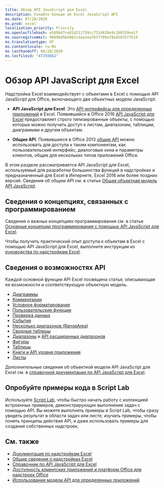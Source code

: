 ```yaml
---
title: Обзор API JavaScript для Excel
description: Узнайте больше об Excel JavaScript API
ms.date: 07/28/2020
ms.prod: excel
localization_priority: Priority
ms.openlocfilehash: e589bd7ce814211759cc731d828e9c180339ea1f
ms.sourcegitcommit: 9609bd5b4982cdaa2ea7637709a78a45835ffb19
ms.translationtype: HT
ms.contentlocale: ru-RU
ms.lasthandoff: 08/28/2020
ms.locfileid: "47293662"
---
```

# <a name="excel-javascript-api-overview"></a>Обзор API JavaScript для Excel

Надстройка Excel взаимодействует с объектами в Excel с помощью API JavaScript для Office, включающего две объектных модели JavaScript:

* **API JavaScript для Excel**. Это [API-интерфейсы для определенных приложений](../../develop/application-specific-api-model.md) в Excel. Появившийся в Office 2016 [API JavaScript для Excel](/javascript/api/excel) предоставляет строго типизированные объекты, с помощью которых можно получать доступ к листам, диапазонам, таблицам, диаграммам и другим объектам.

* **Общие API**. Появившиеся в Office 2013 [общие API](/javascript/api/office) можно использовать для доступа к таким компонентам, как пользовательский интерфейс, диалоговые окна и параметры клиентов, общие для нескольких типов приложений Office.

В этом разделе рассматривается API JavaScript для Excel, используемый для разработки большинства функций в надстройках и предназначенный для Excel в Интернете, Excel 2016 или более поздних версий. Сведения об общем API см. в статье [Общая объектная модель API JavaScript](../../develop/office-javascript-api-object-model.md).

## <a name="learn-programming-concepts"></a>Сведения о концепциях, связанных с программированием

Сведения о важных концепциях программирования см. в статье [Основные концепции программирования с помощью API JavaScript для Excel](../../excel/excel-add-ins-core-concepts.md).

Чтобы получить практический опыт доступа к объектам в Excel с помощью API JavaScript для Excel, выполните инструкции из [руководства по надстройкам Excel](../../tutorials/excel-tutorial.md).

## <a name="learn-api-capabilities"></a>Сведения о возможностях API

Каждой основной функции API Excel посвящена статья, описывающая ее возможности и соответствующую объектную модель.

* [Диаграммы](../../excel/excel-add-ins-charts.md)
* [Комментарии](../../excel/excel-add-ins-comments.md)
* [Условное форматирование](../../excel/excel-add-ins-conditional-formatting.md)
* [Пользовательские функции](../../excel/custom-functions-overview.md)
* [Проверка данных](../../excel/excel-add-ins-data-validation.md)
* [События](../../excel/excel-add-ins-events.md)
* [Несколько диапазонов (RangeArea)](../../excel/excel-add-ins-multiple-ranges.md)
* [Сводные таблицы](../../excel/excel-add-ins-pivottables.md)
* [Диапазоны](../../excel/excel-add-ins-ranges.md) и [API расширенных диапазонов](../../excel/excel-add-ins-ranges-advanced.md)
* [Фигуры](../../excel/excel-add-ins-shapes.md)
* [Таблицы](../../excel/excel-add-ins-tables.md)
* [Книги и API уровня приложения](../../excel/excel-add-ins-workbooks.md)
* [Листы](../../excel/excel-add-ins-worksheets.md)

Дополнительные сведения об объектной модели API JavaScript для Excel см. в [справочной документации по API JavaScript для Excel](/javascript/api/excel).

## <a name="try-out-code-samples-in-script-lab"></a>Опробуйте примеры кода в Script Lab

Используйте [Script Lab](../../overview/explore-with-script-lab.md), чтобы быстро начать работу с коллекцией встроенных примеров, демонстрирующих выполнение задач с помощью API. Вы можете выполнять примеры в Script Lab, чтобы сразу увидеть результат в области задач или листе, изучать примеры, чтобы понять принципы действия API, и даже использовать примеры для создания собственных надстроек.

## <a name="see-also"></a>См. также

* [Документация по надстройкам Excel](../../excel/index.yml)
* [Общие сведения о надстройках Excel](../../excel/excel-add-ins-overview.md)
* [Справочник по API JavaScript для Excel](/javascript/api/excel)
* [Доступность клиентских приложений и платформ Office для надстроек Office](../../overview/office-add-in-availability.md)
* [Использование модели API для определенных приложений](../../develop/application-specific-api-model.md)
